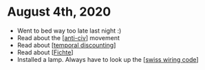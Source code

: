 # August 4th, 2020
- Went to bed way too late last night :)
- Read about the [[anti-civ]] movement
- Read about [[temporal discounting]]
- Read about [[Fichte]]
- Installed a lamp. Always have to look up the [[swiss wiring code]]

[//begin]: # "Autogenerated link references for markdown compatibility"
[anti-civ]: ../anti-civ "Anti Civ"
[temporal discounting]: ../temporal-discounting "Temporal Discounting"
[Fichte]: ../fichte "Fichte"
[swiss wiring code]: ../swiss-wiring-code "Swiss Wiring Code"
[//end]: # "Autogenerated link references"